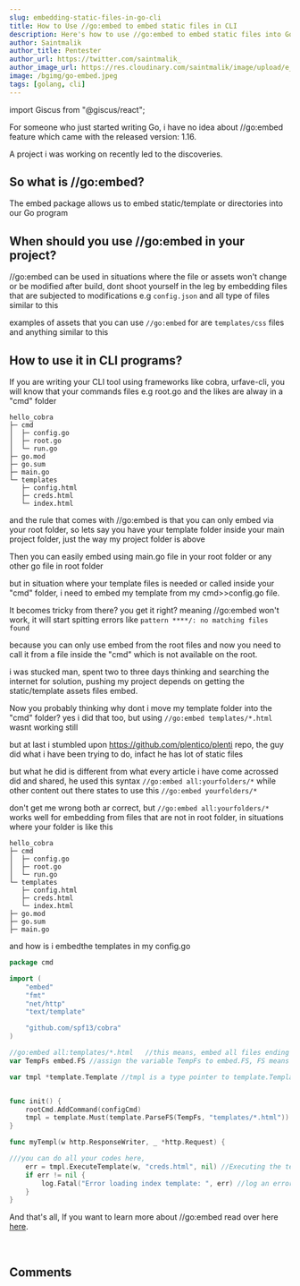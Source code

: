 ```yaml
---
slug: embedding-static-files-in-go-cli
title: How to Use //go:embed to embed static files in CLI
description: Here's how to use //go:embed to embed static files into Go programs or Go binaries
author: Saintmalik
author_title: Pentester
author_url: https://twitter.com/saintmalik_
author_image_url: https://res.cloudinary.com/saintmalik/image/upload/e_sharpen:2000,q_74,r_0/v1641922078/saintmalik.webp
image: /bgimg/go-embed.jpeg
tags: [golang, cli]
---
```


import Giscus from "@giscus/react";

For someone who just started writing Go, i have no idea about //go:embed feature which came with the released version: 1.16.

A project i was working on recently led to the discoveries.

<!--truncate-->

## So what is //go:embed?

The embed package allows us to embed static/template or directories into our Go program

## When should you use //go:embed in your project?
//go:embed can be used in situations where the file or assets won't change or be modified after build, dont shoot yourself in the leg by embedding files that are subjected to modifications e.g ```config.json``` and all type of files similar to this

examples of assets that you can use ```//go:embed``` for are ```templates/css``` files and anything similar to this

## How to use it in CLI programs?

If you are writing your CLI tool using frameworks like cobra, urfave-cli, you will know that your commands files e.g root.go and the likes are alway in a "cmd" folder

```mdx
hello_cobra
├─ cmd
│  ├─ config.go
│  ├─ root.go
│  └─ run.go
├─ go.mod
├─ go.sum
├─ main.go
└─ templates
   ├─ config.html
   ├─ creds.html
   └─ index.html
```

and the rule that comes with //go:embed is that you can only embed via your root folder, so lets say you have your template folder inside your main project folder, just the way my project folder is above

Then you can easily embed using main.go file in your root folder or any other go file in root folder

but in situation where your template files is needed or called inside your "cmd" folder, i need to embed my template from my cmd>>config.go file.

It becomes tricky from there? you get it right? meaning  //go:embed won't work, it will start spitting errors like ```pattern ****/: no matching files found```

because you can only use embed from the root files and now you need to call it from a file inside the "cmd" which is not available on the root.

i was stucked man, spent two to three days thinking and searching the internet for solution, pushing my project depends on getting the static/template assets files embed.

Now you probably thinking why dont i move my template folder into the "cmd" folder? yes i did that too, but using   ```//go:embed templates/*.html``` wasnt working still

but at last i stumbled upon https://github.com/plentico/plenti repo, the guy did what i have been trying to do, infact he has lot of static files

but what he did is different from what every article i have come acrossed did and shared, he used this syntax ```//go:embed all:yourfolders/*``` while other content out there states to use this ```//go:embed yourfolders/*```

don't get me wrong both ar correct, but ```//go:embed all:yourfolders/*```  works well for embedding from files that are not in root folder, in situations where your folder is like this

```mdx
hello_cobra
├─ cmd
│  ├─ config.go
│  ├─ root.go
│  └─ run.go
└─ templates
   ├─ config.html
   ├─ creds.html
   └─ index.html
├─ go.mod
├─ go.sum
├─ main.go
```

and how is i embedthe templates in my config.go

```go title="hello_cobra/cmd/config.go"
package cmd

import (
	"embed"
	"fmt"
	"net/http"
	"text/template"

	"github.com/spf13/cobra"
)

//go:embed all:templates/*.html   //this means, embed all files ending with ".html"  in the templates folder even when ignored
var TempFs embed.FS //assign the variable TempFs to embed.FS, FS means (File System)

var tmpl *template.Template //tmpl is a type pointer to template.Template,


func init() {
	rootCmd.AddCommand(configCmd)
	tmpl = template.Must(template.ParseFS(TempFs, "templates/*.html"))
}

func myTempl(w http.ResponseWriter, _ *http.Request) {

///you can do all your codes here,
	err = tmpl.ExecuteTemplate(w, "creds.html", nil) //Executing the template
	if err != nil {
		log.Fatal("Error loading index template: ", err) //log an error, if the template cant be started
	}
}
```

And that's all, If you want to learn more about //go:embed read over here <a href="https://pkg.go.dev/embed">here</a>.

<br/>
<h2>Comments</h2>
<Giscus
id="comments"
repo="saintmalik/blog.saintmalik.me"
repoId="MDEwOlJlcG9zaXRvcnkzOTE0MzQyOTI="
category="General"
categoryId="DIC_kwDOF1TQNM4CQ8lN"
mapping="title"
term="Comments"
reactionsEnabled="1"
emitMetadata="0"
inputPosition="top"
theme="preferred_color_scheme"
lang="en"
loading="lazy"
crossorigin="anonymous"
    />